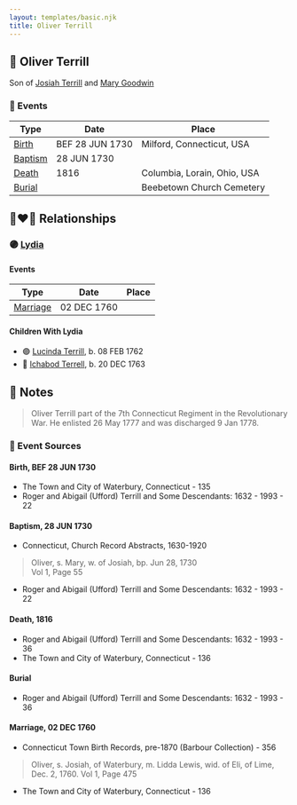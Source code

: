 ```yaml
---
layout: templates/basic.njk
title: Oliver Terrill
---
```

## 🔵 Oliver Terrill

Son of [Josiah Terrill](/people/8/80183041) and [Mary Goodwin](/people/4/49404198)

### 📆 Events

Type | Date | Place
------ | ------ | ------
[Birth](#event-11f08503-8d85-455d-b501-7a80384eab89) | BEF 28 JUN 1730 | Milford, Connecticut, USA
[Baptism](#event-4f19e3c2-0591-4922-8776-1ebd9b6d27dc) | 28 JUN 1730 |
[Death](#event-c8e6c553-28fc-4e28-b7af-39509ebc4763) | 1816 | Columbia, Lorain, Ohio, USA
[Burial](#event-3dd0d485-a70c-4be8-941c-452f1305d803) |  | Beebetown Church Cemetery

## 👩‍❤️‍👨 Relationships

### 🟣 [Lydia ](/people/1/18213296)

#### Events

Type | Date | Place
------ | ------ | ------
[Marriage](#event-5534df4b-171f-4a0c-b9a3-d76c39dc58bc) | 02 DEC 1760 |
#### Children With Lydia
* 🟣 [Lucinda Terrill](/people/7/77474035), b. 08 FEB 1762
* 🔵 [Ichabod Terrell](/people/6/66420816), b. 20 DEC 1763
## 📝 Notes
>   
  > Oliver Terrill part of the 7th Connecticut Regiment in the Revolutionary War. He enlisted 26 May 1777 and was discharged 9 Jan 1778.
### 📰 Event Sources

#### <a id="event-11f08503-8d85-455d-b501-7a80384eab89"></a> Birth, BEF 28 JUN 1730
* The Town and City of Waterbury, Connecticut  - 135
* Roger and Abigail (Ufford) Terrill and Some Descendants: 1632 - 1993  - 22

#### <a id="event-4f19e3c2-0591-4922-8776-1ebd9b6d27dc"></a> Baptism, 28 JUN 1730
* Connecticut, Church Record Abstracts, 1630-1920
>   
  > Oliver, s. Mary, w. of Josiah, bp. Jun 28, 1730  
  > Vol 1, Page 55
* Roger and Abigail (Ufford) Terrill and Some Descendants: 1632 - 1993  - 22

#### <a id="event-c8e6c553-28fc-4e28-b7af-39509ebc4763"></a> Death, 1816
* Roger and Abigail (Ufford) Terrill and Some Descendants: 1632 - 1993  - 36
* The Town and City of Waterbury, Connecticut  - 136

#### <a id="event-3dd0d485-a70c-4be8-941c-452f1305d803"></a> Burial
* Roger and Abigail (Ufford) Terrill and Some Descendants: 1632 - 1993  - 36
#### <a id="event-5534df4b-171f-4a0c-b9a3-d76c39dc58bc"></a> Marriage, 02 DEC 1760
* Connecticut Town Birth Records, pre-1870 (Barbour Collection)  - 356
>   
  > Oliver, s. Josiah, of Waterbury, m. Lidda Lewis, wid. of Eli, of Lime, Dec. 2, 1760. Vol 1, Page 475
* The Town and City of Waterbury, Connecticut  - 136
